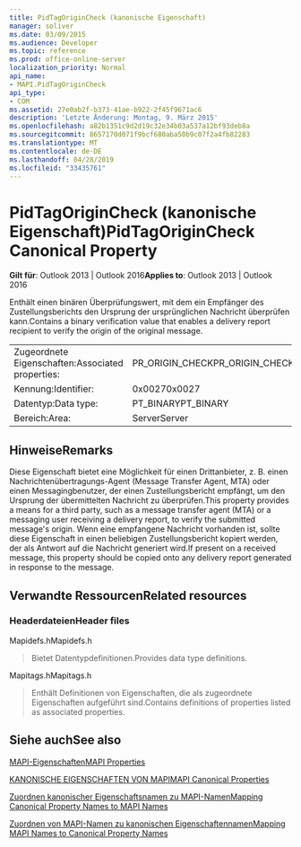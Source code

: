 ```yaml
---
title: PidTagOriginCheck (kanonische Eigenschaft)
manager: soliver
ms.date: 03/09/2015
ms.audience: Developer
ms.topic: reference
ms.prod: office-online-server
localization_priority: Normal
api_name:
- MAPI.PidTagOriginCheck
api_type:
- COM
ms.assetid: 27e0ab2f-b373-41ae-b922-2f45f9671ac6
description: 'Letzte Änderung: Montag, 9. März 2015'
ms.openlocfilehash: a82b1351c9d2d19c32e34b03a537a12bf93deb8a
ms.sourcegitcommit: 8657170d071f9bcf680aba50b9c07f2a4fb82283
ms.translationtype: MT
ms.contentlocale: de-DE
ms.lasthandoff: 04/28/2019
ms.locfileid: "33435761"
---
```

# <a name="pidtagorigincheck-canonical-property"></a><span data-ttu-id="be884-103">PidTagOriginCheck (kanonische Eigenschaft)</span><span class="sxs-lookup"><span data-stu-id="be884-103">PidTagOriginCheck Canonical Property</span></span>

  
  
<span data-ttu-id="be884-104">**Gilt für**: Outlook 2013 | Outlook 2016</span><span class="sxs-lookup"><span data-stu-id="be884-104">**Applies to**: Outlook 2013 | Outlook 2016</span></span> 
  
<span data-ttu-id="be884-105">Enthält einen binären Überprüfungswert, mit dem ein Empfänger des Zustellungsberichts den Ursprung der ursprünglichen Nachricht überprüfen kann.</span><span class="sxs-lookup"><span data-stu-id="be884-105">Contains a binary verification value that enables a delivery report recipient to verify the origin of the original message.</span></span>
  
|||
|:-----|:-----|
|<span data-ttu-id="be884-106">Zugeordnete Eigenschaften:</span><span class="sxs-lookup"><span data-stu-id="be884-106">Associated properties:</span></span>  <br/> |<span data-ttu-id="be884-107">PR_ORIGIN_CHECK</span><span class="sxs-lookup"><span data-stu-id="be884-107">PR_ORIGIN_CHECK</span></span>  <br/> |
|<span data-ttu-id="be884-108">Kennung:</span><span class="sxs-lookup"><span data-stu-id="be884-108">Identifier:</span></span>  <br/> |<span data-ttu-id="be884-109">0x0027</span><span class="sxs-lookup"><span data-stu-id="be884-109">0x0027</span></span>  <br/> |
|<span data-ttu-id="be884-110">Datentyp:</span><span class="sxs-lookup"><span data-stu-id="be884-110">Data type:</span></span>  <br/> |<span data-ttu-id="be884-111">PT_BINARY</span><span class="sxs-lookup"><span data-stu-id="be884-111">PT_BINARY</span></span>  <br/> |
|<span data-ttu-id="be884-112">Bereich:</span><span class="sxs-lookup"><span data-stu-id="be884-112">Area:</span></span>  <br/> |<span data-ttu-id="be884-113">Server</span><span class="sxs-lookup"><span data-stu-id="be884-113">Server</span></span>  <br/> |
   
## <a name="remarks"></a><span data-ttu-id="be884-114">Hinweise</span><span class="sxs-lookup"><span data-stu-id="be884-114">Remarks</span></span>

<span data-ttu-id="be884-115">Diese Eigenschaft bietet eine Möglichkeit für einen Drittanbieter, z. B. einen Nachrichtenübertragungs-Agent (Message Transfer Agent, MTA) oder einen Messagingbenutzer, der einen Zustellungsbericht empfängt, um den Ursprung der übermittelten Nachricht zu überprüfen.</span><span class="sxs-lookup"><span data-stu-id="be884-115">This property provides a means for a third party, such as a message transfer agent (MTA) or a messaging user receiving a delivery report, to verify the submitted message's origin.</span></span> <span data-ttu-id="be884-116">Wenn eine empfangene Nachricht vorhanden ist, sollte diese Eigenschaft in einen beliebigen Zustellungsbericht kopiert werden, der als Antwort auf die Nachricht generiert wird.</span><span class="sxs-lookup"><span data-stu-id="be884-116">If present on a received message, this property should be copied onto any delivery report generated in response to the message.</span></span>
  
## <a name="related-resources"></a><span data-ttu-id="be884-117">Verwandte Ressourcen</span><span class="sxs-lookup"><span data-stu-id="be884-117">Related resources</span></span>

### <a name="header-files"></a><span data-ttu-id="be884-118">Headerdateien</span><span class="sxs-lookup"><span data-stu-id="be884-118">Header files</span></span>

<span data-ttu-id="be884-119">Mapidefs.h</span><span class="sxs-lookup"><span data-stu-id="be884-119">Mapidefs.h</span></span>
  
> <span data-ttu-id="be884-120">Bietet Datentypdefinitionen.</span><span class="sxs-lookup"><span data-stu-id="be884-120">Provides data type definitions.</span></span>
    
<span data-ttu-id="be884-121">Mapitags.h</span><span class="sxs-lookup"><span data-stu-id="be884-121">Mapitags.h</span></span>
  
> <span data-ttu-id="be884-122">Enthält Definitionen von Eigenschaften, die als zugeordnete Eigenschaften aufgeführt sind.</span><span class="sxs-lookup"><span data-stu-id="be884-122">Contains definitions of properties listed as associated properties.</span></span>
    
## <a name="see-also"></a><span data-ttu-id="be884-123">Siehe auch</span><span class="sxs-lookup"><span data-stu-id="be884-123">See also</span></span>



[<span data-ttu-id="be884-124">MAPI-Eigenschaften</span><span class="sxs-lookup"><span data-stu-id="be884-124">MAPI Properties</span></span>](mapi-properties.md)
  
[<span data-ttu-id="be884-125">KANONISCHE EIGENSCHAFTEN VON MAPI</span><span class="sxs-lookup"><span data-stu-id="be884-125">MAPI Canonical Properties</span></span>](mapi-canonical-properties.md)
  
[<span data-ttu-id="be884-126">Zuordnen kanonischer Eigenschaftsnamen zu MAPI-Namen</span><span class="sxs-lookup"><span data-stu-id="be884-126">Mapping Canonical Property Names to MAPI Names</span></span>](mapping-canonical-property-names-to-mapi-names.md)
  
[<span data-ttu-id="be884-127">Zuordnen von MAPI-Namen zu kanonischen Eigenschaftennamen</span><span class="sxs-lookup"><span data-stu-id="be884-127">Mapping MAPI Names to Canonical Property Names</span></span>](mapping-mapi-names-to-canonical-property-names.md)

